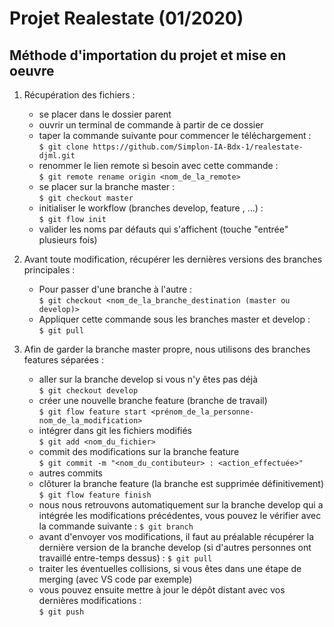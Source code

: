# Projet Realestate (01/2020)

## Méthode d'importation du projet et mise en oeuvre

1. Récupération des fichiers :
    - se placer dans le dossier parent
    - ouvrir un terminal de commande à partir de ce dossier
    - taper la commande suivante pour commencer le téléchargement :  
    `$ git clone https://github.com/Simplon-IA-Bdx-1/realestate-djml.git`
    - renommer le lien remote si besoin avec cette commande :  
    `$ git remote rename origin <nom_de_la_remote>`
    - se placer sur la branche master :  
    `$ git checkout master`
    - initialiser le workflow (branches develop, feature , ...) :  
    `$ git flow init`
    - valider les noms par défauts qui s'affichent (touche "entrée" plusieurs fois)

2. Avant toute modification, récupérer les dernières versions des branches principales :
    - Pour passer d'une branche à l'autre :  
    `$ git checkout <nom_de_la_branche_destination (master ou develop)>`
    - Appliquer cette commande sous les branches master et develop :  
    `$ git pull`

3. Afin de garder la branche master propre, nous utilisons des branches features séparées :  
    - aller sur la branche develop si vous n'y êtes pas déjà  
    `$ git checkout develop`
    - créer une nouvelle branche feature (branche de travail)  
    `$ git flow feature start <prénom_de_la_personne-nom_de_la_modification>`
    - intégrer dans git les fichiers modifiés  
    `$ git add <nom_du_fichier>`
    - commit des modifications sur la branche feature  
    `$ git commit -m "<nom_du_contibuteur> : <action_effectuée>"`
    - autres commits
    - clôturer la branche feature (la branche est supprimée définitivement)  
    `$ git flow feature finish`
    - nous nous retrouvons automatiquement sur la branche develop qui a intégrée les modifications précédentes, vous pouvez le vérifier avec la commande suivante :
    `$ git branch`
    - avant d'envoyer vos modifications, il faut au préalable récupérer la dernière version de la branche develop (si d'autres personnes ont travaillé entre-temps dessus) :
    `$ git pull`
    - traiter les éventuelles collisions, si vous êtes dans une étape de merging (avec VS code par exemple)
    - vous pouvez ensuite mettre à jour le dépôt distant avec vos dernières modifications :  
    `$ git push`
